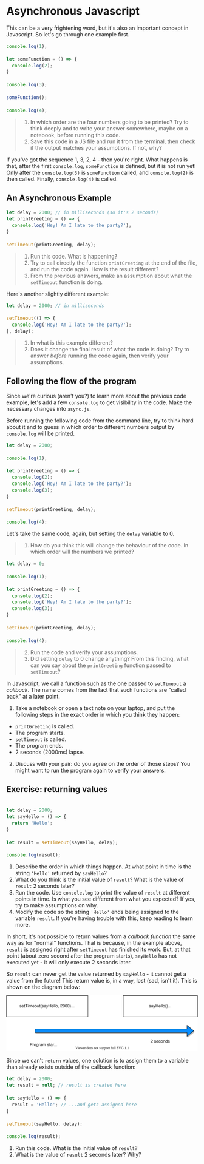 # Asynchronous Javascript

This can be a very frightening word, but it's also an important concept in Javascript. So let's go through one example first.

```javascript
console.log(1);

let someFunction = () => {
  console.log(2);
}

console.log(3);

someFunction();

console.log(4);
```

> 1. In which order are the four numbers going to be printed? Try to think deeply and to write your answer somewhere, maybe on a notebook, before running this code.
> 2. Save this code in a JS file and run it from the terminal, then check if the output matches your assumptions. If not, why?

If you've got the sequence 1, 3, 2, 4 - then you're right. What happens is that, after the first `console.log`, `someFunction` is defined, but it is not run yet! Only after the `console.log(3)` is `someFunction` called, and `console.log(2)` is then called. Finally, `console.log(4)` is called.

## An Asynchronous Example

```javascript
let delay = 2000; // in milliseconds (so it's 2 seconds)
let printGreeting = () => {
  console.log('Hey! Am I late to the party?');
}

setTimeout(printGreeting, delay);
```

> 1. Run this code. What is happening? 
> 2. Try to call directly the function `printGreeting` at the end of the file, and run the code again. How is the result different?
> 3. From the previous answers, make an assumption about what the `setTimeout` function is doing. 

Here's another slightly different example:
```javascript
let delay = 2000; // in milliseconds

setTimeout(() => {
  console.log('Hey! Am I late to the party?');
}, delay);
```

> 1. In what is this example different? 
> 2. Does it change the final result of what the code is doing? Try to answer *before* running the code again, then verify your assumptions.

## Following the flow of the program

Since we're curious (aren't you?) to learn more about the previous code example, let's add a few `console.log` to get visibility in the code. Make the necessary changes into `async.js`.

Before running the following code from the command line, try to think hard about it and to guess in which order to different numbers output by `console.log` will be printed. 

```javascript
let delay = 2000;

console.log(1);

let printGreeting = () => {
  console.log(2);
  console.log('Hey! Am I late to the party?');
  console.log(3);
}

setTimeout(printGreeting, delay);

console.log(4);
```

Let's take the same code, again, but setting the `delay` variable to 0. 

> 1. How do you think this will change the behaviour of the code. In which order will the numbers we printed?

```javascript
let delay = 0;

console.log(1);

let printGreeting = () => {
  console.log(2);
  console.log('Hey! Am I late to the party?');
  console.log(3);
}

setTimeout(printGreeting, delay);

console.log(4);
```

> 2. Run the code and verify your assumptions. 
> 3. Did setting `delay` to 0 change anything? From this finding, what can you say about the `printGreeting` function passed to `setTimeout`? 

In Javascript, we call a function such as the one passed to `setTimeout` a *callback*. The name comes from the fact that such functions are "called back" at a later point.

1. Take a notebook or open a text note on your laptop, and put the following steps in the exact order in which you think they happen: 
  * `printGreeting` is called.
  * The program starts.
  * `setTimeout` is called.
  * The program ends.
  * 2 seconds (2000ms) lapse.  
2. Discuss with your pair: do you agree on the order of those steps? You might want to run the program again to verify your answers.

## Exercise: returning values

```javascript

let delay = 2000;
let sayHello = () => {
  return 'Hello';
}

let result = setTimeout(sayHello, delay);

console.log(result);
```

1. Describe the order in which things happen. At what point in time is the string `'Hello'` returned by `sayHello`?
2. What do you think is the initial value of `result`? What is the value of `result` 2 seconds later?
3. Run the code. Use `console.log` to print the value of `result` at different points in time. Is what you see different from what you expected? If yes, try to make assumptions on why.
4. Modify the code so the string `'Hello'` ends being assigned to the variable `result`. If you're having trouble with this, keep reading to learn more.


In short, it's not possible to return values from a *callback function* the same way as for "normal" functions. That is because, in the example above, `result` is assigned right after `setTimeout` has finished its work. But, at that point (about zero second after the program starts), `sayHello` has not executed yet - it will only execute 2 seconds later.

So `result` can never get the value returned by `sayHello` - it cannot get a value from the future! This return value is, in a way, lost (sad, isn't it). This is shown on the diagram below:

![Diagram](images/async-return-value.svg)

Since we can't `return` values, one solution is to assign them to a variable than already exists outside of the callback function:

```javascript
let delay = 2000;
let result = null; // result is created here

let sayHello = () => {
  result = 'Hello'; // ...and gets assigned here
}

setTimeout(sayHello, delay);

console.log(result);
```

1. Run this code. What is the initial value of `result`?
2. What is the value of `result` 2 seconds later? Why?
